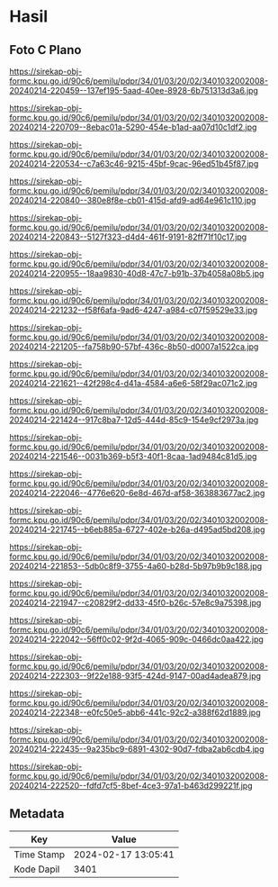 # Hasil

## Foto C Plano

https://sirekap-obj-formc.kpu.go.id/90c6/pemilu/pdpr/34/01/03/20/02/3401032002008-20240214-220459--137ef195-5aad-40ee-8928-6b751313d3a6.jpg

https://sirekap-obj-formc.kpu.go.id/90c6/pemilu/pdpr/34/01/03/20/02/3401032002008-20240214-220709--8ebac01a-5290-454e-b1ad-aa07d10c1df2.jpg

https://sirekap-obj-formc.kpu.go.id/90c6/pemilu/pdpr/34/01/03/20/02/3401032002008-20240214-220534--c7a63c46-9215-45bf-9cac-96ed51b45f87.jpg

https://sirekap-obj-formc.kpu.go.id/90c6/pemilu/pdpr/34/01/03/20/02/3401032002008-20240214-220840--380e8f8e-cb01-415d-afd9-ad64e961c110.jpg

https://sirekap-obj-formc.kpu.go.id/90c6/pemilu/pdpr/34/01/03/20/02/3401032002008-20240214-220843--5127f323-d4d4-461f-9191-82ff71f10c17.jpg

https://sirekap-obj-formc.kpu.go.id/90c6/pemilu/pdpr/34/01/03/20/02/3401032002008-20240214-220955--18aa9830-40d8-47c7-b91b-37b4058a08b5.jpg

https://sirekap-obj-formc.kpu.go.id/90c6/pemilu/pdpr/34/01/03/20/02/3401032002008-20240214-221232--f58f6afa-9ad6-4247-a984-c07f59529e33.jpg

https://sirekap-obj-formc.kpu.go.id/90c6/pemilu/pdpr/34/01/03/20/02/3401032002008-20240214-221205--fa758b90-57bf-436c-8b50-d0007a1522ca.jpg

https://sirekap-obj-formc.kpu.go.id/90c6/pemilu/pdpr/34/01/03/20/02/3401032002008-20240214-221621--42f298c4-d41a-4584-a6e6-58f29ac071c2.jpg

https://sirekap-obj-formc.kpu.go.id/90c6/pemilu/pdpr/34/01/03/20/02/3401032002008-20240214-221424--917c8ba7-12d5-444d-85c9-154e9cf2973a.jpg

https://sirekap-obj-formc.kpu.go.id/90c6/pemilu/pdpr/34/01/03/20/02/3401032002008-20240214-221546--0031b369-b5f3-40f1-8caa-1ad9484c81d5.jpg

https://sirekap-obj-formc.kpu.go.id/90c6/pemilu/pdpr/34/01/03/20/02/3401032002008-20240214-222046--4776e620-6e8d-467d-af58-363883677ac2.jpg

https://sirekap-obj-formc.kpu.go.id/90c6/pemilu/pdpr/34/01/03/20/02/3401032002008-20240214-221745--b6eb885a-6727-402e-b26a-d495ad5bd208.jpg

https://sirekap-obj-formc.kpu.go.id/90c6/pemilu/pdpr/34/01/03/20/02/3401032002008-20240214-221853--5db0c8f9-3755-4a60-b28d-5b97b9b9c188.jpg

https://sirekap-obj-formc.kpu.go.id/90c6/pemilu/pdpr/34/01/03/20/02/3401032002008-20240214-221947--c20829f2-dd33-45f0-b26c-57e8c9a75398.jpg

https://sirekap-obj-formc.kpu.go.id/90c6/pemilu/pdpr/34/01/03/20/02/3401032002008-20240214-222042--56ff0c02-9f2d-4065-909c-0466dc0aa422.jpg

https://sirekap-obj-formc.kpu.go.id/90c6/pemilu/pdpr/34/01/03/20/02/3401032002008-20240214-222303--9f22e188-93f5-424d-9147-00ad4adea879.jpg

https://sirekap-obj-formc.kpu.go.id/90c6/pemilu/pdpr/34/01/03/20/02/3401032002008-20240214-222348--e0fc50e5-abb6-441c-92c2-a388f62d1889.jpg

https://sirekap-obj-formc.kpu.go.id/90c6/pemilu/pdpr/34/01/03/20/02/3401032002008-20240214-222435--9a235bc9-6891-4302-90d7-fdba2ab6cdb4.jpg

https://sirekap-obj-formc.kpu.go.id/90c6/pemilu/pdpr/34/01/03/20/02/3401032002008-20240214-222520--fdfd7cf5-8bef-4ce3-97a1-b463d299221f.jpg


## Metadata

| Key        | Value               |
| ---------- | ------------------- |
| Time Stamp | 2024-02-17 13:05:41 |
| Kode Dapil | 3401                |



